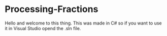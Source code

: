 # Processing-Fractions
Hello and welcome to this thing.
This was made in C# so if you want to use it in Visual Studio opend the .sln file.
